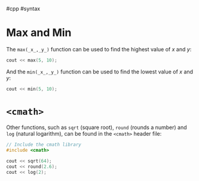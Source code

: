 #cpp #syntax

# Max and Min

The `max(_x_,_y_)` function can be used to find the highest value of _x_ and _y_:

```c++
cout << max(5, 10);  
```

And the `min(_x_,_y_)` function can be used to find the lowest value of _x_ and _y_:

```c++
cout << min(5, 10);
```

# `<cmath>`

Other functions, such as `sqrt` (square root), `round` (rounds a number) and `log` (natural logarithm), can be found in the `<cmath>` header file:

```c++
// Include the cmath library  
#include <cmath>  
  
cout << sqrt(64);  
cout << round(2.6);  
cout << log(2);
```